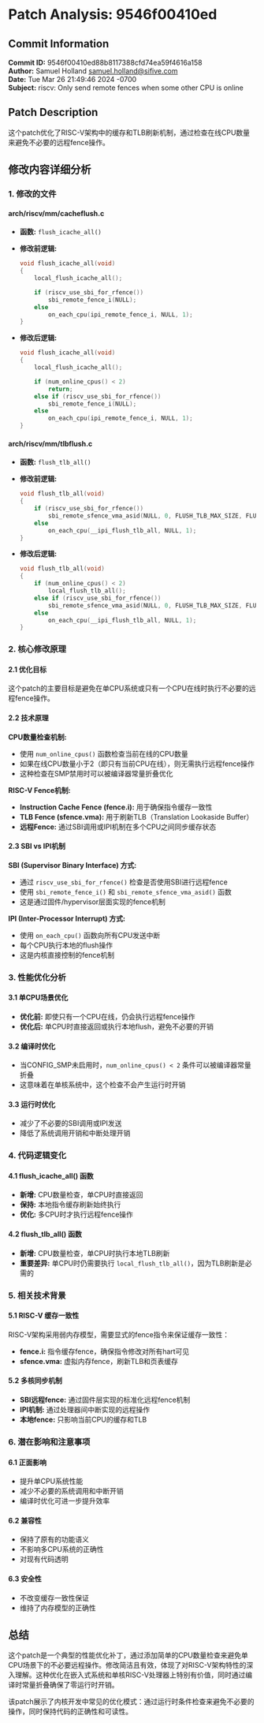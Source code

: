 # Patch Analysis: 9546f00410ed

## Commit Information

**Commit ID:** 9546f00410ed88b8117388cfd74ea59f4616a158  
**Author:** Samuel Holland <samuel.holland@sifive.com>  
**Date:** Tue Mar 26 21:49:46 2024 -0700  
**Subject:** riscv: Only send remote fences when some other CPU is online  

## Patch Description

这个patch优化了RISC-V架构中的缓存和TLB刷新机制，通过检查在线CPU数量来避免不必要的远程fence操作。

## 修改内容详细分析

### 1. 修改的文件

#### arch/riscv/mm/cacheflush.c
- **函数:** `flush_icache_all()`
- **修改前逻辑:**
  ```c
  void flush_icache_all(void)
  {
      local_flush_icache_all();
  
      if (riscv_use_sbi_for_rfence())
          sbi_remote_fence_i(NULL);
      else
          on_each_cpu(ipi_remote_fence_i, NULL, 1);
  }
  ```

- **修改后逻辑:**
  ```c
  void flush_icache_all(void)
  {
      local_flush_icache_all();
  
      if (num_online_cpus() < 2)
          return;
      else if (riscv_use_sbi_for_rfence())
          sbi_remote_fence_i(NULL);
      else
          on_each_cpu(ipi_remote_fence_i, NULL, 1);
  }
  ```

#### arch/riscv/mm/tlbflush.c
- **函数:** `flush_tlb_all()`
- **修改前逻辑:**
  ```c
  void flush_tlb_all(void)
  {
      if (riscv_use_sbi_for_rfence())
          sbi_remote_sfence_vma_asid(NULL, 0, FLUSH_TLB_MAX_SIZE, FLUSH_TLB_NO_ASID);
      else
          on_each_cpu(__ipi_flush_tlb_all, NULL, 1);
  }
  ```

- **修改后逻辑:**
  ```c
  void flush_tlb_all(void)
  {
      if (num_online_cpus() < 2)
          local_flush_tlb_all();
      else if (riscv_use_sbi_for_rfence())
          sbi_remote_sfence_vma_asid(NULL, 0, FLUSH_TLB_MAX_SIZE, FLUSH_TLB_NO_ASID);
      else
          on_each_cpu(__ipi_flush_tlb_all, NULL, 1);
  }
  ```

### 2. 核心修改原理

#### 2.1 优化目标
这个patch的主要目标是避免在单CPU系统或只有一个CPU在线时执行不必要的远程fence操作。

#### 2.2 技术原理

**CPU数量检查机制:**
- 使用 `num_online_cpus()` 函数检查当前在线的CPU数量
- 如果在线CPU数量小于2（即只有当前CPU在线），则无需执行远程fence操作
- 这种检查在SMP禁用时可以被编译器常量折叠优化

**RISC-V Fence机制:**
- **Instruction Cache Fence (fence.i):** 用于确保指令缓存一致性
- **TLB Fence (sfence.vma):** 用于刷新TLB（Translation Lookaside Buffer）
- **远程Fence:** 通过SBI调用或IPI机制在多个CPU之间同步缓存状态

#### 2.3 SBI vs IPI机制

**SBI (Supervisor Binary Interface) 方式:**
- 通过 `riscv_use_sbi_for_rfence()` 检查是否使用SBI进行远程fence
- 使用 `sbi_remote_fence_i()` 和 `sbi_remote_sfence_vma_asid()` 函数
- 这是通过固件/hypervisor层面实现的fence机制

**IPI (Inter-Processor Interrupt) 方式:**
- 使用 `on_each_cpu()` 函数向所有CPU发送中断
- 每个CPU执行本地的flush操作
- 这是内核直接控制的fence机制

### 3. 性能优化分析

#### 3.1 单CPU场景优化
- **优化前:** 即使只有一个CPU在线，仍会执行远程fence操作
- **优化后:** 单CPU时直接返回或执行本地flush，避免不必要的开销

#### 3.2 编译时优化
- 当CONFIG_SMP未启用时，`num_online_cpus() < 2` 条件可以被编译器常量折叠
- 这意味着在单核系统中，这个检查不会产生运行时开销

#### 3.3 运行时优化
- 减少了不必要的SBI调用或IPI发送
- 降低了系统调用开销和中断处理开销

### 4. 代码逻辑变化

#### 4.1 flush_icache_all() 函数
- **新增:** CPU数量检查，单CPU时直接返回
- **保持:** 本地指令缓存刷新始终执行
- **优化:** 多CPU时才执行远程fence操作

#### 4.2 flush_tlb_all() 函数
- **新增:** CPU数量检查，单CPU时执行本地TLB刷新
- **重要差异:** 单CPU时仍需要执行 `local_flush_tlb_all()`，因为TLB刷新是必需的

### 5. 相关技术背景

#### 5.1 RISC-V 缓存一致性
RISC-V架构采用弱内存模型，需要显式的fence指令来保证缓存一致性：
- **fence.i:** 指令缓存fence，确保指令修改对所有hart可见
- **sfence.vma:** 虚拟内存fence，刷新TLB和页表缓存

#### 5.2 多核同步机制
- **SBI远程fence:** 通过固件层实现的标准化远程fence机制
- **IPI机制:** 通过处理器间中断实现的远程操作
- **本地fence:** 只影响当前CPU的缓存和TLB

### 6. 潜在影响和注意事项

#### 6.1 正面影响
- 提升单CPU系统性能
- 减少不必要的系统调用和中断开销
- 编译时优化可进一步提升效率

#### 6.2 兼容性
- 保持了原有的功能语义
- 不影响多CPU系统的正确性
- 对现有代码透明

#### 6.3 安全性
- 不改变缓存一致性保证
- 维持了内存模型的正确性

## 总结

这个patch是一个典型的性能优化补丁，通过添加简单的CPU数量检查来避免单CPU场景下的不必要远程操作。修改简洁且有效，体现了对RISC-V架构特性的深入理解。这种优化在嵌入式系统和单核RISC-V处理器上特别有价值，同时通过编译时常量折叠确保了零运行时开销。

该patch展示了内核开发中常见的优化模式：通过运行时条件检查来避免不必要的操作，同时保持代码的正确性和可读性。